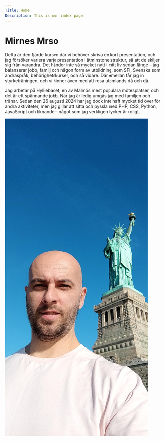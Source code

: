 ```yaml
---
Title: Home
Description: This is our index page.
---
```


Mirnes Mrso
==========================

Detta är den fjärde kursen där vi behöver skriva en kort presentation, och jag försöker variera varje presentation i åtminstone struktur, så att de skiljer sig från varandra. Det händer inte så mycket nytt i mitt liv sedan länge – jag balanserar jobb, familj och någon form av utbildning, som SFI, Svenska som andraspråk, behörighetskurser, och så vidare. Där emellan får jag in styrketräningen, och vi hinner även med att resa utomlands då och då.

Jag arbetar på Hylliebadet, en av Malmös mest populära mötesplatser, och det är ett spännande jobb. När jag är ledig umgås jag med familjen och tränar. Sedan den 26 augusti 2024 har jag dock inte haft mycket tid över för andra aktiviteter, men jag gillar att sitta och pyssla med PHP, CSS, Python, JavaScript och liknande – något som jag verkligen tycker är roligt.

![En bild av mig](assets/img/liberty.jpg)
